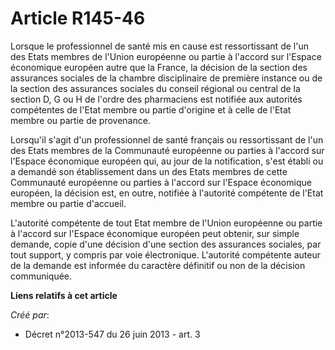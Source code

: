 # Article R145-46

Lorsque le professionnel de santé mis en cause est ressortissant de l'un des Etats membres de l'Union européenne ou partie à
l'accord sur l'Espace économique européen autre que la France, la décision de la section des assurances sociales de la
chambre disciplinaire de première instance ou de la section des assurances sociales du conseil régional ou central de la
section D, G ou H de l'ordre des pharmaciens est notifiée aux autorités compétentes de l'Etat membre ou partie d'origine et à
celle de l'Etat membre ou partie de provenance. 

Lorsqu'il s'agit d'un professionnel de santé français ou ressortissant de l'un des Etats membres de la Communauté européenne
ou parties à l'accord sur l'Espace économique européen qui, au jour de la notification, s'est établi ou a demandé son
établissement dans un des Etats membres de cette Communauté européenne ou parties à l'accord sur l'Espace économique
européen, la décision est, en outre, notifiée à l'autorité compétente de l'Etat membre ou partie d'accueil. 

L'autorité compétente de tout Etat membre de l'Union européenne ou partie à l'accord sur l'Espace économique européen peut
obtenir, sur simple demande, copie d'une décision d'une section des assurances sociales, par tout support, y compris par voie
électronique. L'autorité compétente auteur de la demande est informée du caractère définitif ou non de la décision
communiquée.

**Liens relatifs à cet article**

_Créé par_:

  - Décret n°2013-547 du 26 juin 2013 - art. 3
